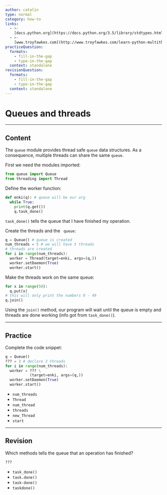 ```yaml
---
author: catalin
type: normal
category: how-to
links:
  - >-
    [docs.python.org](https://docs.python.org/3.5/library/stdtypes.html#memory-views){website}
  - >-
    [www.troyfawkes.com](http://www.troyfawkes.com/learn-python-multithreading-queues-basics/){website}
practiceQuestion:
  formats:
    - fill-in-the-gap
    - type-in-the-gap
  context: standalone
revisionQuestion:
  formats:
    - fill-in-the-gap
    - type-in-the-gap
  context: standalone
---
```


# Queues and threads


---

## Content

The `queue` module provides thread safe `queue` data structures. As a consequence, multiple threads can share the same `queue`.

First we need the modules imported:

```python
from queue import Queue
from threading import Thread
```

Define the worker function:

```python
def enki(q): # queue will be our arg
  while True:
    print(q.get())
    q.task_done()
```

`task_done()` tells the queue that I have finished my operation.

Create the threads and the ` queue`:

```python
q = Queue() # queue is created
num_threads = 5 # we will have 5 threads
# threads are created
for i in range(num_threads):
  worker = Thread(target=enki, args=(q,))
  worker.setDaemon(True)
  worker.start()
```

Make the threads work on the same queue:

```python
for x in range(50):
  q.put(x)
# this will only print the numbers 0 - 49
q.join()
```

Using the `join()` method, our program will wait until the queue is empty and threads are done working (info got from `task_done()`).


---

## Practice

Complete the code snippet:

```python
q = Queue()
??? = 3 # declare 3 threads
for i in range(num_threads):
  worker = ??? \
           (target=enki, args=(q,))
  worker.setDaemon(True)
  worker.start()
```

- `num_threads`
- `Thread`
- `num_thread`
- `threads`
- `new_Thread`
- `start`


---

## Revision

Which methods tells the queue that an operation has finished?

```python
???
```

- `task_done()`
- `task.done()`
- `task-done()`
- `taskdone()`
 
